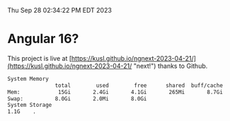 Thu Sep 28 02:34:22 PM EDT 2023

# Angular 16?


This project is live at [https://kusl.github.io/ngnext-2023-04-21/](https://kusl.github.io/ngnext-2023-04-21/ "next!") thanks to Github.

```bash
System Memory
               total        used        free      shared  buff/cache   available
Mem:            15Gi       2.4Gi       4.1Gi       265Mi       8.7Gi        12Gi
Swap:          8.0Gi       2.0Mi       8.0Gi
System Storage
1.1G	.
```
